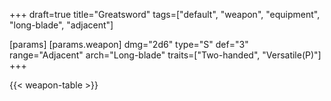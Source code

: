 +++
draft=true
title="Greatsword"
tags=["default", "weapon", "equipment", "long-blade", "adjacent"]

[params]
  [params.weapon]
    dmg="2d6"
    type="S"
    def="3"
    range="Adjacent"
    arch="Long-blade"
    traits=["Two-handed", "Versatile(P)"]
+++

{{< weapon-table >}}


